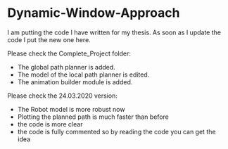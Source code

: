 # Dynamic-Window-Approach
I am putting the code I have written for my thesis. As soon as I update the code I put the new one here.

Please check the Complete_Project folder:
 - The global path planner is added.
 - The model of the local path planner is edited.
 - The animation builder module is added.

Please check the 24.03.2020 version:
  - The Robot model is more robust now
  - Plotting the planned path is much faster than before
  - the code is more clear
  - the code is fully commented so by reading the code you can get the idea
